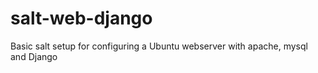 # salt-web-django
Basic salt setup for configuring a Ubuntu webserver with apache, mysql and Django
